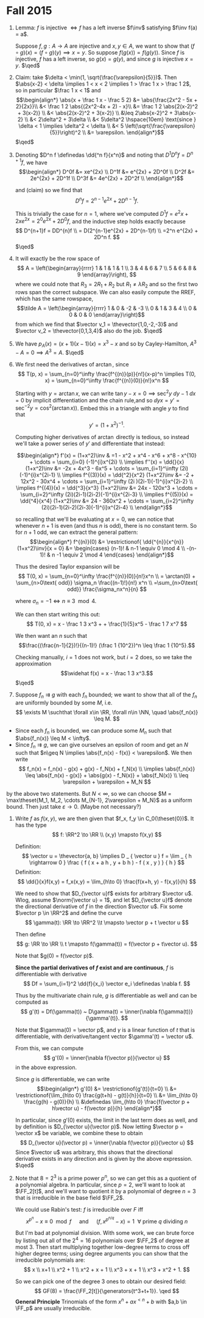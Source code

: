 # Fall 2015

1. Lemma: $f$ is injective $\iff f$ has a left inverse $f\inv$ satisfying $f\inv f(a) = a$.
   
   Suppose $f,g: A \to A$ are injective and $x,y \in A$, we want to show that $(f\circ g)(x) = (f\circ g)(y) \implies x = y$. So suppose $f(g(x)) = f(g(y))$. Since $f$ is injective, $f$ has a left inverse, so $g(x) = g(y)$, and since $g$ is injective $x = y$. $\qed$

2. Claim: take $\delta < \min(1, \sqrt{\frac{\varepsilon}{5}})$. Then $\abs{x-2} < \delta \implies 1 < x < 2 \implies 1 > \frac 1 x > \frac 1 2$, so in particular $\frac 1 x < 1$ and
   $$\begin{align*}
   \abs{x + \frac 1 x - \frac 5 2} &= \abs{\frac{2x^2 - 5x + 2}{2x}}\\
   &< \frac 1 2 \abs{(2x^2-4x + 2) - x}\\
   &= \frac 1 2 \abs{2(x-2)^2 + 3(x-2)} \\
   &< \abs{2(x-2)^2 + 3(x-2)} \\
   &\leq 2\abs{x-2}^2 + 3\abs{x-2} \\
   &< 2\delta^2 + 3\delta \\ 
   &< 5\delta^2  \hspace{10em} \text{since } \delta < 1 \implies \delta^2 < \delta \\
   &< 5 \left(\sqrt{\frac{\varepsilon}{5}}\right)^2 \\
   &= \varepsilon.
   \end{align*}$$
   $\qed$

1. Denoting $D^n f \definedas \dd{^n f}{x^n}$ and noting that $D^1 D^n f = D^{n+1}f$, we have
  $$\begin{align*}
  D^0f &= xe^{2x} \\
  D^1f &= e^{2x} + 2D^0f \\
  D^2f &= 2e^{2x} + 2D^1f \\
  D^3f &= 4e^{2x} + 2D^2f \\
  \end{align*}$$

    and (claim) so we find that 
  $$D^n f = 2^{n-1}e^{2x} + 2D^{n-1}f.$$
  
    This is trivially the case for $n=1$, where we've computed $D^1 f = e^2x + 2xe^{2x} = 2^0e^{2x} + 2D^0 f$, and the inductive step holds exactly because 
  $$
  D^{n+1}f = DD^{n}f \\
  = D(2^{n-1}e^{2x} + 2D^{n-1}f) \\
  =2^n e^{2x} + 2D^n f.
  $$
  $\qed$

1. It will exactly be the row space of 
$$
A = \left(\begin{array}{rrrr}
1 & 1 & 1 & 1 \\
3 & 4 & 6 & 7 \\
5 & 6 & 8 & 9
\end{array}\right),
$$ 
where we could note that $R_3 = 2R_1 + R_2$ but $R_1 \neq \lambda R_2$ and so the first two rows span the correct subspace. We can also easily compute the RREF, which has the same rowspace, $$\tilde A = \left(\begin{array}{rrrr}
1 & 0 & -2 & -3 \\
0 & 1 & 3 & 4 \\
0 & 0 & 0 & 0
\end{array}\right)$$
from which we find that $\vector v_1 = \thevector{1,0,-2,-3}$ and $\vector v_2 = \thevector{0,1,3,4}$ also do the job. $\qed$

1. We have $p_A(x) = (x+1)(x-1)(x) = x^3 - x$ and so by Cayley-Hamilton, $A^3 - A = 0 \implies A^3 = A$. $\qed$

1. We first need the derivatives of $\arctan$, since
    $$
    T(p, x) = \sum_{n=0}^\infty \frac{f^{(n)}(p)}{n!}(x-p)^n \implies T(0, x) = \sum_{n=0}^\infty \frac{f^{(n)}(0)}{n!}x^n 
    $$

    Starting with $y=\arctan x$, we can write $\tan y - x = 0 \implies \sec^2y~dy - 1~dx = 0$ by implicit differentiation and the chain rule,and so $\dd{y}{x} = y' = \sec^{-2}y = \cos^2(\arctan x))$. Embed this in a triangle with angle $y$ to find that 
    $$y' = (1+x^2)^{-1}.$$

    Computing higher derivatives of $\arctan$ directly is tedious, so instead we'll take a power series of $y'$ and differentiate that instead: 

    $$\begin{align*}
    f'(x) = (1+x^2)\inv 
      & =1 - x^2 + x^4 - x^6 + x^8 - x^{10} + \cdots 
      = \sum_{i=0} (-1)^{i}x^{2i} \\
    \implies f''(x) = \dd{}{x} (1+x^2)\inv 
      &= -2x + 4x^3 - 6x^5 + \cdots 
      = \sum_{i=1}^\infty (2i)(-1)^{i}x^{2i-1} \\
    \implies f^{(3)}(x) = \dd{^2}{x^2} (1+x^2)\inv 
      &= -2 + 12x^2 - 30x^4 + \cdots 
      = \sum_{i=1}^\infty (2i )(2i-1)(-1)^{i}x^{2i-2} \\
    \implies f^{(4)}(x) = \dd{^3}{x^3} (1+x^2)\inv 
      &= 24x - 120x^3 + \cdots 
      = \sum_{i=2}^\infty (2i)(2i-1)(2i-2)(-1)^{i}x^{2i-3} \\
    \implies f^{(5)}(x) = \dd{^4}{x^4} (1+x^2)\inv 
      &= 24 - 360x^2 + \cdots 
      = \sum_{i=2}^\infty (2i)(2i-1)(2i-2)(2i-3)(-1)^{i}x^{2i-4} \\
    \end{align*}$$ 

    so recalling that we'll be evaluating at $x=0$, we can notice that whenever $n+1$ is even (and thus $n$ is odd), there is no constant term. So for $n+1$ odd, we can extract the general pattern:
    $$\begin{align*}
    f^{(n)}(0) &= \restrictionof{ \dd{^{n}}{x^{n}} (1+x^2)\inv}{x = 0}
    &= \begin{cases} (n-1)! & n-1 \equiv 0 \mod 4 \\
    -(n-1)! & n -1 \equiv 2 \mod 4 
    \end{cases}
    \end{align*}$$


    Thus the desired Taylor expansion will be 
    $$
    T(0, x) = \sum_{n=0}^\infty \frac{f^{(n)}(0)}{n!}x^n \\
    = \arctan(0) + \sum_{n>0\text{ odd}} \sigma_n \frac{(n-1)!}{n!} x^n \\
    =\sum_{n>0\text{ odd}} \frac{\sigma_nx^n}{n}
    $$

    where $\sigma_n = -1 \iff n \equiv 3 \mod 4$.

    We can then start writing this out:
    $$
    T(0, x) = x - \frac 1 3 x^3 + + \frac{1}{5}x^5 - \frac 1 7 x^7 
    $$

    We then want an $n$ such that 
    $$\frac{(\frac{n-1}{2})!}{(n-1)!} (\frac 1 {10^2})^n \leq \frac 1 {10^5}.$$ 
    
    Checking manually, $i=1$ does not work, but $i=2$ does, so we take the approximation 
    $$\widehat f(x) = x - \frac 1 3 x^3.$$ 
    $\qed$

  1. Suppose $f_n \rightrightarrows g$ with each $f_n$ bounded; we want to show that all of the $f_n$ are uniformly bounded by some $M$, i.e.
  $$
  \exists M \suchthat \forall x\in \RR, \forall n\in \NN, \quad \abs{f_n(x)} \leq M.
  $$
  - Since each $f_n$ is bounded, we can produce some $M_n$ such that $\abs{f_n(x)} \leq M < \infty$.
  - Since $f_n \rightrightarrows g$, we can give ourselves an epsilon of room and get an $N$ such that $n\geq N \implies \abs{f_n(x) - f(x)} < \varepsilon$. We then write
  $$
  f_n(x) = f_n(x) - g(x) + g(x) - f_N(x) + f_N(x) \\
  \implies \abs{f_n(x)} \leq \abs{f_n(x) - g(x)} + \abs{g(x) - f_N(x)} + \abs{f_N(x)} \\
  \leq \varepsilon + \varepsilon + M_N
  $$

  by the above two statements. But $N<\infty$, so we can choose $M = \max\theset{M_1, M_2, \cdots M_{N-1}, 2\varepsilon + M_N}$ as a uniform bound. Then just take $\varepsilon \to 0$. (Maybe not necessary?)

1. Write $f$ as $f(x,y)$, we are then given that $f_x, f_y \in C_0(\theset{0})$. It has the type
  $$
  f: \RR^2 \to \RR \\
  (x,y) \mapsto f(x,y)
  $$
   
   Definition:
$$
\vector u = \thevector{a, b} \implies D _ { \vector u } f = \lim _ { h \rightarrow 0 } \frac { f ( x + a h , y + b h ) - f ( x , y ) } { h }
$$
  Definition: 
$$
\dd{}{x}f(x,y) = f_x(x,y) = \lim_{h\to 0} \frac{f(x+h, y) - f(x,y)}{h}
$$

    We need to show that $D_{\vector u}f$ exists for arbitrary $\vector u$. Wlog, assume $\norm{\vector u} = 1$, and let $D_{\vector u}f$ denote the directional derivative of $f$ in the direction $\vector u$. Fix some $\vector p \in \RR^2$ and define the curve
$$
\gamma(t): \RR \to \RR^2 \\t \mapsto \vector p + t \vector u
$$

    Then define 
$$
g: \RR \to \RR \\ t \mapsto f(\gamma(t)) = f(\vector p + t\vector u).
$$

    Note that $g(0) = f(\vector p)$.

    **Since the partial derivatives of $f$ exist and are continuous**, $f$ is differentiable with derivative 
$$
Df = \sum_{i=1}^2 \dd{f}{x_i} \vector e_i \definedas \nabla f.
$$ 

    Thus by the multivariate chain rule, $g$ is differentiable as well and can be computed as 
$$
g'(t) = Df(\gamma(t)) ~ D\gamma(t) = \inner{\nabla f(\gamma(t))}{\gamma'(t)}.
$$ 

    Note that $\gamma(0) = \vector p$, and $\gamma$ is a linear function of $t$ that is differentiable, with derivative/tangent vector $\gamma'(t) = \vector u$.

    From this, we can compute 
$$
g'(0) = \inner{\nabla f(\vector p)}{\vector u}
$$ 
    in the above expression.

    Since $g$ is differentiable, we can write
$$\begin{align*}
g'(0) &= \restrictionof{g'(t)}{t=0} \\ 
&= \restrictionof{\lim_{h\to 0} \frac{g(t+h) - g(t)}{h}}{t=0} \\ 
&= \lim_{h\to 0} \frac{g(h) - g(0)}{h} \\
&\definedas \lim_{h\to 0} \frac{f(\vector p + h\vector u) - f(\vector p)}{h}
\end{align*}$$

    In particular, since $g'(0)$ exists, the limit in the last term does as well, and by definition is $D_{\vector u}(\vector p)$. Now letting $\vector p = \vector x$ be variable, we combine these to obtain 
$$
D_{\vector u}(\vector p) = \inner{\nabla f(\vector p)}{\vector u}
$$
  Since $\vector u$ was arbitrary, this shows that the directional derivative exists in any direction and is given by the above expression. $\qed$

1. Note that $8=2^3$ is a prime power $p^n$, so we can get this as a quotient of a polynomial algebra. In particular, since $p=2$, we'll want to look at $\FF_2[t]$, and we'll want to quotient it by a polynomial of degree $n=3$ that is irreducible in the base field $\FF_2$.

    We could use Rabin's test: $f$ is irreducible over $F$ iff
  $$
  x^{p^n} - x \equiv 0 \mod f \quad\text{ and }\quad
  \left( f , x ^ { p ^ { n / q } } - x \right) = 1 ~~\forall \text{ prime $q$ dividing $n$}
  $$

    But I'm bad at polynomial division. With some work, we can brute force by listing out all of the $2^4 = 16$ polynomials over $\FF_2$ of degree at most 3. Then start multiplying together low-degree terms to cross off higher degree terms; using degree arguments you can show that the irreducible polynomials are:
  $$
  x \\
  x+1 \\
  x^2 + 1 \\
  x^2 + x + 1 \\
  x^3 + x + 1 \\
  x^3 + x^2 + 1.
  $$

    So we can pick one of the degree 3 ones to obtain our desired field:
  $$
  GF(8) = \frac{\FF_2[t]}{\generators{t^3+t+1}}. \qed
  $$
    **General Principle** Trinomials of the form $x^n + ax^{<n} + b$ with $a,b \in \FF_p$ are usually irreducible.
